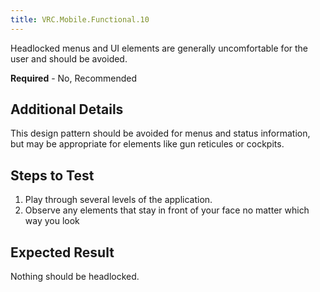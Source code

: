 ```yaml
---
title: VRC.Mobile.Functional.10
---
```

Headlocked menus and UI elements are generally uncomfortable for the user and should be avoided.

**Required** - No, Recommended

## Additional Details

This design pattern should be avoided for menus and status information, but may be appropriate for elements like gun reticules or cockpits.

## Steps to Test

1. Play through several levels of the application.
2. Observe any elements that stay in front of your face no matter which way you look
## Expected Result

Nothing should be headlocked.

